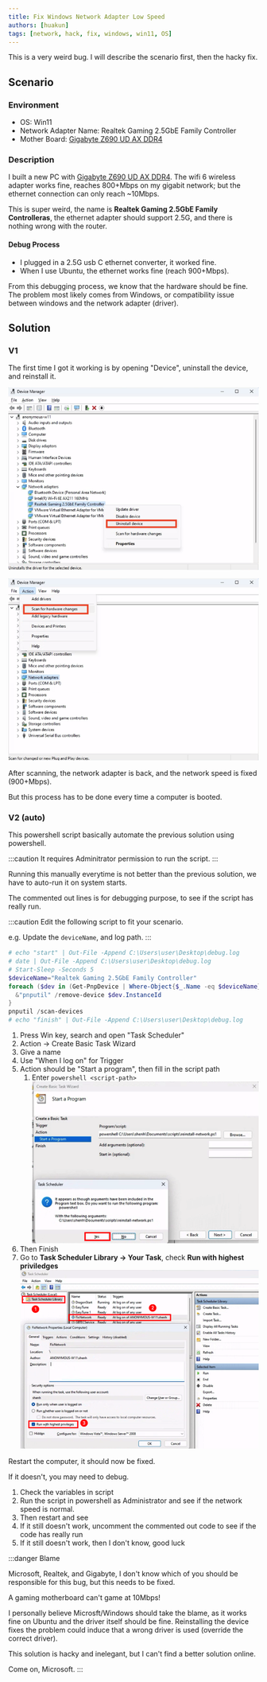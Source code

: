 ```yaml
---
title: Fix Windows Network Adapter Low Speed
authors: [huakun]
tags: [network, hack, fix, windows, win11, OS]
---
```


This is a very weird bug. I will describe the scenario first, then the hacky fix.

## Scenario

### Environment

- OS: Win11
- Network Adapter Name: Realtek Gaming 2.5GbE Family Controller
- Mother Board: [Gigabyte Z690 UD AX DDR4](https://www.gigabyte.com/Motherboard/Z690-UD-AX-DDR4-rev-1x#kf)

### Description

I built a new PC with [Gigabyte Z690 UD AX DDR4](https://www.gigabyte.com/Motherboard/Z690-UD-AX-DDR4-rev-1x#kf). The wifi 6 wireless adapter works fine, reaches 800+Mbps on my gigabit network; but the ethernet connection can only reach ~10Mbps.

This is super weird, the name is **Realtek Gaming 2.5GbE Family Controlleras**, the ethernet adapter should support 2.5G, and there is nothing wrong with the router.

#### Debug Process

- I plugged in a 2.5G usb C ethernet converter, it worked fine.
- When I use Ubuntu, the ethernet works fine (reach 900+Mbps).

From this debugging process, we know that the hardware should be fine. The problem most likely comes from Windows, or compatibility issue between windows and the network adapter (driver).

## Solution

### V1

The first time I got it working is by opening "Device", uninstall the device, and reinstall it.

![](./assets/images/win-device-uninstall-network-adapter.png)

![](./assets/images/win-device-scan-new.png)

After scanning, the network adapter is back, and the network speed is fixed (900+Mbps).

But this process has to be done every time a computer is booted.

### V2 (auto)

This powershell script basically automate the previous solution using powershell.

:::caution
It requires Adminitrator permission to run the script.
:::

Running this manually everytime is not better than the previous solution, we have to auto-run it on system starts.

The commented out lines is for debugging purpose, to see if the script has really run.

:::caution
Edit the following script to fit your scenario.

e.g. Update the `deviceName`, and log path.
:::

```powershell
# echo "start" | Out-File -Append C:\Users\user\Desktop\debug.log
# date | Out-File -Append C:\Users\user\Desktop\debug.log
# Start-Sleep -Seconds 5
$deviceName="Realtek Gaming 2.5GbE Family Controller"
foreach ($dev in (Get-PnpDevice | Where-Object{$_.Name -eq $deviceName})) {
  &"pnputil" /remove-device $dev.InstanceId
}
pnputil /scan-devices
# echo "finish" | Out-File -Append C:\Users\user\Desktop\debug.log
```

1. Press Win key, search and open "Task Scheduler"
2. Action -> Create Basic Task Wizard
3. Give a name
4. Use "When I log on" for Trigger
5. Action should be "Start a program", then fill in the script path
   1. Enter `powershell <script-path>`
      ![](./assets/images/configure-task-scheduler-start-program.png)
6. Then Finish
7. Go to **Task Scheduler Library -> Your Task**, check **Run with highest priviledges**
   ![](./assets/images/task-scheduler-run-w-priviledges.png)

Restart the computer, it should now be fixed.

If it doesn't, you may need to debug.

1. Check the variables in script
2. Run the script in powershell as Administrator and see if the network speed is normal.
3. Then restart and see
4. If it still doesn't work, uncomment the commented out code to see if the code has really run
5. If it still doesn't work, then I don't know, good luck

:::danger Blame

Microsoft, Realtek, and Gigabyte, I don't know which of you should be responsible for this bug, but this needs to be fixed. 

A gaming motherboard can't game at 10Mbps!

I personally believe Microsft/Windows should take the blame, as it works fine on Ubuntu and the driver itself should be fine. Reinstalling the device fixes the problem could induce that a wrong driver is used (override the correct driver).

This solution is hacky and inelegant, but I can't find a better solution online.

Come on, Microsoft.
:::
